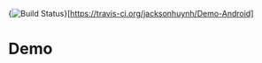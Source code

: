 {<img src="https://travis-ci.org/jacksonhuynh/Demo-Android.svg" alt="Build Status"/>}[https://travis-ci.org/jacksonhuynh/Demo-Android]
# Demo
